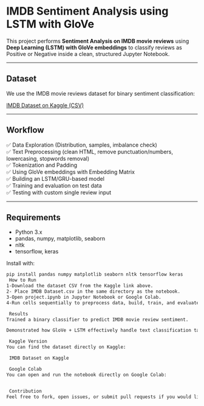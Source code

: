 # IMDB Sentiment Analysis using LSTM with GloVe

 This project performs **Sentiment Analysis on IMDB movie reviews** using **Deep Learning (LSTM) with GloVe embeddings** to classify reviews as Positive or Negative inside a clean, structured Jupyter Notebook.

---

##  Dataset
We use the IMDB movie reviews dataset for binary sentiment classification:

 [IMDB Dataset on Kaggle (CSV)](https://www.kaggle.com/datasets/columbine/imdb-dataset-sentiment-analysis-in-csv-format)

---

##  Workflow
✅ Data Exploration (Distribution, samples, imbalance check)  
✅ Text Preprocessing (clean HTML, remove punctuation/numbers, lowercasing, stopwords removal)  
✅ Tokenization and Padding  
✅ Using GloVe embeddings with Embedding Matrix  
✅ Building an LSTM/GRU-based model  
✅ Training and evaluation on test data  
✅ Testing with custom single review input

---

##  Requirements
- Python 3.x
- pandas, numpy, matplotlib, seaborn
- nltk
- tensorflow, keras

Install with:
```bash
pip install pandas numpy matplotlib seaborn nltk tensorflow keras
 How to Run
1️-Download the dataset CSV from the Kaggle link above.
2- Place IMDB Dataset.csv in the same directory as the notebook.
3️-Open project.ipynb in Jupyter Notebook or Google Colab.
4️-Run cells sequentially to preprocess data, build, train, and evaluate the model.

 Results
Trained a binary classifier to predict IMDB movie review sentiment.

Demonstrated how GloVe + LSTM effectively handle text classification tasks.

 Kaggle Version
You can find the dataset directly on Kaggle:

 IMDB Dataset on Kaggle

 Google Colab
You can open and run the notebook directly on Google Colab:


 Contribution
Feel free to fork, open issues, or submit pull requests if you would like to improve this project.

